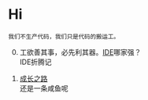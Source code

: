 # Hi
    我们不生产代码，我们只是代码的搬运工。

0. 工欲善其事，必先利其器。[IDE](./catalog/ide.md)哪家强？  
  IDE折腾记  

0. [成长之路]()  
  还是一条咸鱼呢